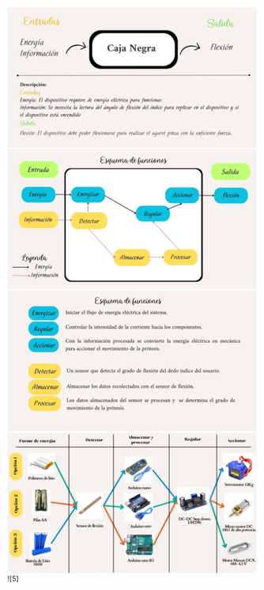 ![1](https://github.com/T0mmyoo4/FunBioIB/blob/main/Imagenes/1.jpg)
![2](https://github.com/T0mmyoo4/FunBioIB/blob/main/Imagenes/2.jpg)
![3](https://github.com/T0mmyoo4/FunBioIB/blob/main/Imagenes/3.jpg)
![4](https://github.com/T0mmyoo4/FunBioIB/blob/main/Imagenes/4.jpg)
![5]
